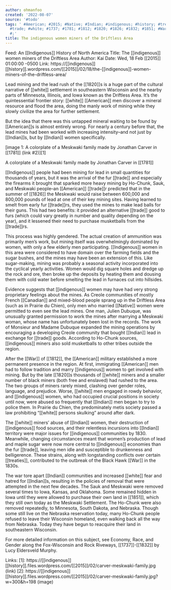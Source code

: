 ```yaml
---
author: ohmanfoo
created: '2022-08-07'
source: '#todo'
tags: ' #American; #2015; #Native; #Indian; #indigenous; #history; #treaties; #Canadian;
  #trade; #white; #1737; #1781; #1812; #1820; #1826; #1832; #1851; #War; #Indigenous;
  #;'
title: The indigenous women miners of the Driftless Area
---
```


Feed: An [[Indigenous]] History of North America
Title: The [[indigenous]] women miners of the Driftless Area
Author: Kai
Date: Wed, 18 Feb [[2015]] 01:00:00 -0500
Link: https://[[indigenous]][[history]].wordpress.com/[[2015]]/02/18/the-[[indigenous]]-women-miners-of-the-driftless-area/
 
Lead mining and the lead rush of the [[1820]]s is a huge part of the cultural 
narrative of [[white]] settlement in southeastern Wisconsin and the nearby parts of 
Minnesota, Illinois, and Iowa known as the Driftless Area. It’s the 
quintessential frontier story: [[white]] [[American]] men discover a mineral resource 
and flood the area, doing the manly work of mining while they slowly civilize 
the area for further settlement.
 
But the idea that there was this untapped mineral waiting to be found by 
[[American]]s is almost entirely wrong. For nearly a century before that, the lead 
mines had been worked with increasing intensity–and not just by [[Indian]]s, but by 
[[Indian]] women specifically.
 
[image 1: A colorplate of a Meskwaki family made by Jonathan Carver in [[1781]] 
(link #2)][1]
 
A colorplate of a Meskwaki family made by Jonathan Carver in [[1781]]
 
[[Indigenous]] people had been mining for lead in small quantities for thousands of 
years, but it was the arrival of the fur [[trade]] and especially the firearms it 
brought that sparked more heavy mining by Ho-Chunk, Sauk, and Meskwaki people–an
[[American]] [[trade]]r predicted that in the summer of [[1826]] the Meskwaki would raise 
between 600,000 and 800,000 pounds of lead at one of their key mining sites. 
Having learned to smelt from early fur [[trade]]rs, they used the mines to make lead
balls for their guns. This had two benefits: it provided an alternative [[trade]] 
good to furs (which could vary greatly in number and quality depending on the 
year), and it lessened their need to purchase musketballs from the [[trade]]rs.
 
This process was highly gendered. The actual creation of ammunition was 
primarily men’s work, but mining itself was overwhelmingly dominated by women, 
with only a few elderly men participating. [[Indigenous]] women in this area were 
considered to have domain over the farming fields and the sugar bushes, and the 
mines may have been an extension of this. Like sugar-making, mining was probably
a seasonal activity incorporated into the cyclical yearly activities. Women 
would dig square holes and dredge up the rock and ore, then broke up the 
deposits by heating them and dousing them with cold water before smelting the 
lead in furnaces cut into hillsides.
 
Evidence suggests that [[indigenous]] women may have had very strong proprietary 
feelings about the mines. As Creole communities of mostly French [[Canadian]] and 
mixed-blood people sprang up in the Driftless Area (such as in Prairie du 
Chien), only men who married [[Native]] women were permitted to even see the lead 
mines. One man, Julien Dubuque, was unusually granted permission to work the 
mines after marrying a Meskwaki woman, whose name has unfortunately been lost in
the records. The work of Monsieur and Madame Dubuque expanded the mining 
operations by encouraging a developing Creole community that bought [[Indian]] lead 
in exchange for [[trade]] goods. According to Ho-Chunk sources, [[indigenous]] miners 
also sold musketballs to other tribes outside the region.
 
After the [[War]] of [[1812]], the [[American]] military established a more permanent 
presence in the region. At first, immigrating [[American]] men had to follow 
tradition and marry [[indigenous]] women to get involved with mining. But by the 
late [[1820]]s thousands of [[white]] miners and a smaller number of black miners (both 
free and enslaved) had rushed to the area. The two groups of miners rarely 
mixed, clashing over gender roles, language, and prejudice. Worse, [[white]] men 
engaged in rowdy behavior, and [[indigenous]] women, who had occupied crucial 
positions in society until now, were abused so frequently that [[Indian]] men began 
to try to police them. In Prairie du Chien, the predominately metis society 
passed a law prohibiting “[[white]] persons skulking” around after dark.
 
The [[white]] miners’ abuse of [[Indian]] women, their destruction of [[indigenous]] food 
sources, and their relentless incursions into [[Indian]] territory were major issues
for [[indigenous]] communities by 1830. Meanwhile, changing circumstances meant that
women’s production of lead and maple sugar were now more central to [[indigenous]] 
economies than the fur [[trade]], leaving men idle and susceptible to drunkenness 
and belligerence. These strains, along with longstanding conflicts over certain 
[[treaties]], contributed to the outbreak of the Black Hawk [[War]] in the 1830s.
 
The war tore apart [[Indian]] communities and increased [[white]] fear and hatred for 
[[Indian]]s, resulting in the policies of removal that were attempted in the next 
few decades. The Sauk and Meskwaki were removed several times to Iowa, Kansas, 
and Oklahoma. Some remained hidden in Iowa until they were allowed to purchase 
their own land in [[1851]], which they still own today as the Meskwaki Settlement. 
The Ho-Chunk were also removed repeatedly, to Minnesota, South Dakota, and 
Nebraska. Though some still live on the Nebraska reservation today, many 
Ho-Chunk people refused to leave their Wisconsin homeland, even walking back all
the way from Nebraska. Today they have begun to reacquire their land in 
southeastern Wisconsin.
 
For more detailed information on this subject, see Economy, Race, and Gender 
along the Fox-Wisconsin and Rock Riveways, [[1737]]-[[1832]] by Lucy Eldersveld Murphy.
 
Links: 
[1]: https://[[indigenous]][[history]].files.wordpress.com/[[2015]]/02/carver-meskwaki-family.jpg (link)
[2]: https://[[indigenous]][[history]].files.wordpress.com/[[2015]]/02/carver-meskwaki-family.jpg?w=300&h=198 (image)
